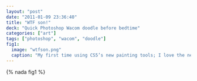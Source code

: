 ```yaml
---
layout: "post"
date: "2011-01-09 23:36:40"
title: "WTF son!"
deck: "Quick Photoshop Wacom doodle before bedtime"
categories: ["art"]
tags: ["photoshop", "wacom", "doodle"]
fig1:
  image: "wtfson.png"
  caption: "My first time using CS5’s new painting tools; I love the new “Mixer” brush!"
---
```


{% nada fig1 %}
